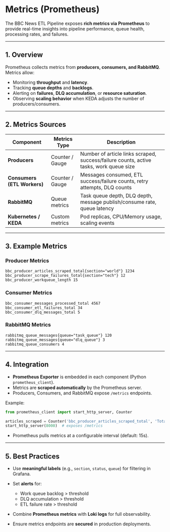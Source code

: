 # Metrics (Prometheus)

The BBC News ETL Pipeline exposes **rich metrics via Prometheus** to provide real-time insights into pipeline performance, queue health, processing rates, and failures.

---

## 1. Overview

Prometheus collects metrics from **producers, consumers, and RabbitMQ**. Metrics allow:

* Monitoring **throughput** and **latency**.
* Tracking **queue depths** and **backlogs**.
* Alerting on **failures**, **DLQ accumulation**, or **resource saturation**.
* Observing **scaling behavior** when KEDA adjusts the number of producers/consumers.

---

## 2. Metrics Sources

| Component                   | Metrics Type    | Description                                                                            |
| --------------------------- | --------------- | -------------------------------------------------------------------------------------- |
| **Producers**               | Counter / Gauge | Number of article links scraped, success/failure counts, active tasks, work queue size |
| **Consumers (ETL Workers)** | Counter / Gauge | Messages consumed, ETL success/failure counts, retry attempts, DLQ counts              |
| **RabbitMQ**                | Queue metrics   | Task queue depth, DLQ depth, message publish/consume rate, queue latency               |
| **Kubernetes / KEDA**       | Custom metrics  | Pod replicas, CPU/Memory usage, scaling events                                         |

---

## 3. Example Metrics

### Producer Metrics

```text
bbc_producer_articles_scraped_total{section="world"} 1234
bbc_producer_scrape_failures_total{section="tech"} 12
bbc_producer_workqueue_length 15
```

### Consumer Metrics

```text
bbc_consumer_messages_processed_total 4567
bbc_consumer_etl_failures_total 34
bbc_consumer_dlq_messages_total 5
```

### RabbitMQ Metrics

```text
rabbitmq_queue_messages{queue="task_queue"} 120
rabbitmq_queue_messages{queue="dlq_queue"} 3
rabbitmq_queue_consumers 4
```

---

## 4. Integration

* **Prometheus Exporter** is embedded in each component (Python `prometheus_client`).
* Metrics are **scraped automatically** by the Prometheus server.
* Producers, Consumers, and RabbitMQ expose `/metrics` endpoints.

Example:

```python
from prometheus_client import start_http_server, Counter

articles_scraped = Counter('bbc_producer_articles_scraped_total', 'Total articles scraped')
start_http_server(8000)  # exposes /metrics
```

* Prometheus pulls metrics at a configurable interval (default: 15s).

---

## 5. Best Practices

* Use **meaningful labels** (e.g., `section`, `status`, `queue`) for filtering in Grafana.
* Set **alerts** for:

  * Work queue backlog > threshold
  * DLQ accumulation > threshold
  * ETL failure rate > threshold
* Combine **Prometheus metrics** with **Loki logs** for full observability.
* Ensure metrics endpoints are **secured** in production deployments.
